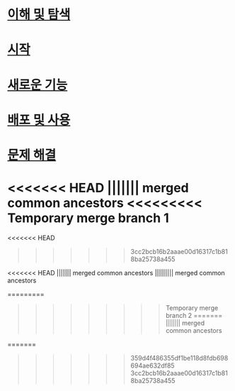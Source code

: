 # [이해 및 탐색](/intune/understand-explore/introduction-to-microsoft-intune.md)
# [시작](/intune/get-started/what-to-know-before-you-start-microsoft-intune)
# [새로운 기능](/intune/whats-new/whats-new-in-microsoft-intune)
# [배포 및 사용](/intune/deploy-use/overview-of-device-and-app-lifecycles-in-microsoft-intune)
# [문제 해결](/intune/troubleshoot/general-troubleshooting-tips-for-microsoft-intune)


<<<<<<< HEAD
||||||| merged common ancestors
<<<<<<<<< Temporary merge branch 1
=======
<<<<<<< HEAD
>>>>>>> 3cc2bcb16b2aaae00d16317c1b818ba25738a455
<!--HONumber=Sep16_HO5-->

<<<<<<< HEAD
||||||| merged common ancestors
||||||||| merged common ancestors
<!--HONumber=Jul16_HO1-->
=========
<!--HONumber=Sep16_HO5-->
>>>>>>>>> Temporary merge branch 2
=======
||||||| merged common ancestors
<!--HONumber=Jul16_HO1-->
=======
<!--HONumber=Sep16_HO5-->
>>>>>>> 359d4f486355df1be118d8fdb698694ae632df85
>>>>>>> 3cc2bcb16b2aaae00d16317c1b818ba25738a455

